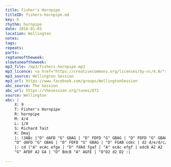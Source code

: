 ```yaml
---
title: Fisher's Hornpipe
titleID: fishers-hornpipe.md
key: D
rhythm: hornpipe
date: 2016-01-01
location: Wellington
notes:
tags:
repeats: 
parts: 
regtuneoftheweek:
slowtuneoftheweek:
mp3_file: /mp3/fishers-hornpipe.mp3
mp3_licence: <a href="https://creativecommons.org/licenses/by-nc/4.0/">CC-BY-NC-4.0</a>
mp3_source: Wellington Session
mp3_url: https://www.facebook.com/groups/WellingtonSession
abc_source: The Session
abc_url: https://thesession.org/tunes/872
source: Wellington
abc: |
    X: 9
    T: Fisher's Hornpipe
    R: hornpipe
    M: 4/4
    L: 1/8
    S: Richard Tait
    K: Dmaj
    |: (3ABc |"D" dAFD "G" GBAG | "D" FDFD "G" GBAG | "D" FDFD "G" GBAG | "D" FDFD "A" E2 (3ABc |
    "D" dAFD "G" GBAG | "D" FDFD "G" GBAG | "D" FGAB cdec | d2 d/e/d/c/ d2 :|
    |: cd |"A" ecAc efge | "D" fdAd fgaf | "A" ecAc efgf | edcB A2 A2 | "D" BGDG BdcB |
    "G" AFDF A2 GA | "D" BdcB "A" AGFE | "D"D2 d2 D2 :|
    
---
```

